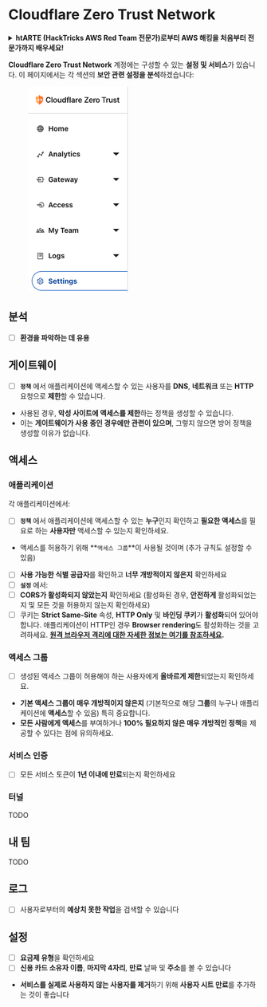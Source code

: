 # Cloudflare Zero Trust Network

<details>

<summary><strong>htARTE (HackTricks AWS Red Team 전문가)로부터 AWS 해킹을 처음부터 전문가까지 배우세요!</strong></summary>

HackTricks를 지원하는 다른 방법:

* **회사가 HackTricks에 광고되길 원하거나 HackTricks를 PDF로 다운로드하고 싶다면** [**구독 요금제**](https://github.com/sponsors/carlospolop)를 확인하세요!
* [**공식 PEASS & HackTricks 굿즈**](https://peass.creator-spring.com)를 구매하세요
* [**The PEASS Family**](https://opensea.io/collection/the-peass-family)를 발견하세요, 당사의 독점 [**NFTs**](https://opensea.io/collection/the-peass-family) 컬렉션
* **💬 [Discord 그룹](https://discord.gg/hRep4RUj7f)** 또는 [텔레그램 그룹](https://t.me/peass)에 **가입**하거나 **트위터** 🐦 [**@hacktricks\_live**](https://twitter.com/hacktricks\_live)를 **팔로우**하세요.
* **HackTricks** 및 **HackTricks Cloud** 깃허브 저장소로 **PR 제출**하여 해킹 요령을 공유하세요.

</details>

**Cloudflare Zero Trust Network** 계정에는 구성할 수 있는 **설정 및 서비스**가 있습니다. 이 페이지에서는 각 섹션의 **보안 관련 설정을 분석**하겠습니다:

<figure><img src="../../.gitbook/assets/image (206).png" alt=""><figcaption></figcaption></figure>

## 분석

* [ ] **환경을 파악하는 데 유용**

## **게이트웨이**

* [ ] **`정책`** 에서 애플리케이션에 액세스할 수 있는 사용자를 **DNS**, **네트워크** 또는 **HTTP** 요청으로 **제한**할 수 있습니다.
* 사용된 경우, **악성 사이트에 액세스를 제한**하는 정책을 생성할 수 있습니다.
* 이는 **게이트웨이가 사용 중인 경우에만 관련이 있으며**, 그렇지 않으면 방어 정책을 생성할 이유가 없습니다.

## 액세스

### 애플리케이션

각 애플리케이션에서:

* [ ] **`정책`** 에서 애플리케이션에 액세스할 수 있는 **누구**인지 확인하고 **필요한 액세스**를 필요로 하는 **사용자만** 액세스할 수 있는지 확인하세요.
* 액세스를 허용하기 위해 **`액세스 그룹`**이 사용될 것이며 (추가 규칙도 설정할 수 있음)
* [ ] **사용 가능한 식별 공급자**를 확인하고 **너무 개방적이지 않은지** 확인하세요
* [ ] **`설정`** 에서:
* [ ] **CORS가 활성화되지 않았는지** 확인하세요 (활성화된 경우, **안전하게** 활성화되었는지 및 모든 것을 허용하지 않는지 확인하세요)
* [ ] 쿠키는 **Strict Same-Site** 속성, **HTTP Only** 및 **바인딩 쿠키**가 **활성화**되어 있어야 합니다. 애플리케이션이 HTTP인 경우 **Browser rendering**도 활성화하는 것을 고려하세요. [**원격 브라우저 격리에 대한 자세한 정보는 여기를 참조하세요**](https://blog.cloudflare.com/cloudflare-and-remote-browser-isolation/)**.**

### **액세스 그룹**

* [ ] 생성된 액세스 그룹이 허용해야 하는 사용자에게 **올바르게 제한**되었는지 확인하세요.
* **기본 액세스 그룹이 매우 개방적이지 않은지** (기본적으로 해당 **그룹**의 누구나 애플리케이션에 **액세스**할 수 있음) 특히 중요합니다.
* **모든 사람에게 액세스**를 부여하거나 **100% 필요하지 않은 매우 개방적인 정책**을 제공할 수 있다는 점에 유의하세요.

### 서비스 인증

* [ ] 모든 서비스 토큰이 **1년 이내에 만료**되는지 확인하세요

### 터널

TODO

## 내 팀

TODO

## 로그

* [ ] 사용자로부터의 **예상치 못한 작업**을 검색할 수 있습니다

## 설정

* [ ] **요금제 유형**을 확인하세요
* [ ] **신용 카드 소유자 이름**, **마지막 4자리**, **만료** 날짜 및 **주소**를 볼 수 있습니다
* **서비스를 실제로 사용하지 않는 사용자를 제거**하기 위해 **사용자 시트 만료**를 추가하는 것이 좋습니다
